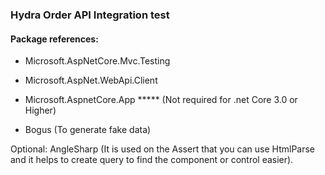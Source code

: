 ### Hydra Order API Integration test

#### Package references:
- Microsoft.AspNetCore.Mvc.Testing

- Microsoft.AspNet.WebApi.Client

- Microsoft.AspnetCore.App ***** (Not required for .net Core 3.0 or Higher)

- Bogus (To generate fake data)


Optional: AngleSharp (It is used on the Assert that you can use HtmlParse and it helps to create query to find the component or control easier).